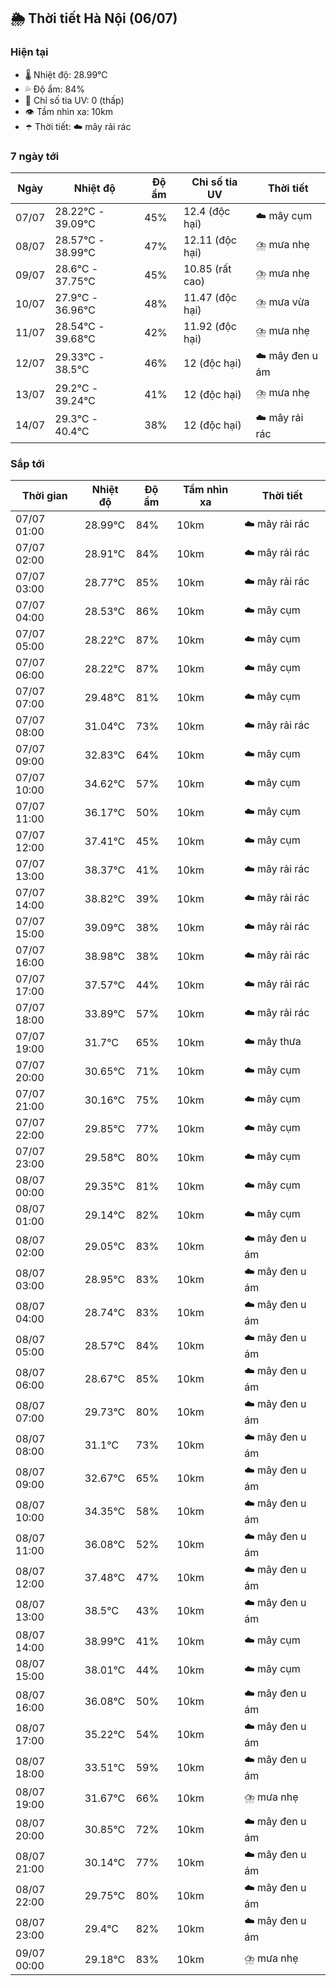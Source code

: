 ## 🌦️ Thời tiết Hà Nội (06/07)

### Hiện tại

- 🌡️ Nhiệt độ: 28.99℃
- 💦 Độ ẩm: 84%
- 🌟 Chỉ số tia UV: 0 (thấp)
- 👁️ Tầm nhìn xa: 10km
- ☂️ Thời tiết: ☁️ mây rải rác

### 7 ngày tới

| Ngày | Nhiệt độ | Độ ẩm | Chỉ số tia UV | Thời tiết |
| --- | --- | --- | --- | --- |
| 07/07 | 28.22℃ - 39.09℃ | 45% | 12.4 (độc hại) | ☁️ mây cụm |
| 08/07 | 28.57℃ - 38.99℃ | 47% | 12.11 (độc hại) | ⛈️ mưa nhẹ |
| 09/07 | 28.6℃ - 37.75℃ | 45% | 10.85 (rất cao) | ⛈️ mưa nhẹ |
| 10/07 | 27.9℃ - 36.96℃ | 48% | 11.47 (độc hại) | ⛈️ mưa vừa |
| 11/07 | 28.54℃ - 39.68℃ | 42% | 11.92 (độc hại) | ⛈️ mưa nhẹ |
| 12/07 | 29.33℃ - 38.5℃ | 46% | 12 (độc hại) | ☁️ mây đen u ám |
| 13/07 | 29.2℃ - 39.24℃ | 41% | 12 (độc hại) | ⛈️ mưa nhẹ |
| 14/07 | 29.3℃ - 40.4℃ | 38% | 12 (độc hại) | ☁️ mây rải rác |

### Sắp tới

| Thời gian | Nhiệt độ | Độ ẩm | Tầm nhìn xa | Thời tiết |
| --- | --- | --- | --- | --- |
| 07/07 01:00 | 28.99℃ | 84% | 10km | ☁️ mây rải rác |
| 07/07 02:00 | 28.91℃ | 84% | 10km | ☁️ mây rải rác |
| 07/07 03:00 | 28.77℃ | 85% | 10km | ☁️ mây rải rác |
| 07/07 04:00 | 28.53℃ | 86% | 10km | ☁️ mây cụm |
| 07/07 05:00 | 28.22℃ | 87% | 10km | ☁️ mây cụm |
| 07/07 06:00 | 28.22℃ | 87% | 10km | ☁️ mây cụm |
| 07/07 07:00 | 29.48℃ | 81% | 10km | ☁️ mây cụm |
| 07/07 08:00 | 31.04℃ | 73% | 10km | ☁️ mây rải rác |
| 07/07 09:00 | 32.83℃ | 64% | 10km | ☁️ mây cụm |
| 07/07 10:00 | 34.62℃ | 57% | 10km | ☁️ mây cụm |
| 07/07 11:00 | 36.17℃ | 50% | 10km | ☁️ mây cụm |
| 07/07 12:00 | 37.41℃ | 45% | 10km | ☁️ mây cụm |
| 07/07 13:00 | 38.37℃ | 41% | 10km | ☁️ mây rải rác |
| 07/07 14:00 | 38.82℃ | 39% | 10km | ☁️ mây rải rác |
| 07/07 15:00 | 39.09℃ | 38% | 10km | ☁️ mây rải rác |
| 07/07 16:00 | 38.98℃ | 38% | 10km | ☁️ mây rải rác |
| 07/07 17:00 | 37.57℃ | 44% | 10km | ☁️ mây rải rác |
| 07/07 18:00 | 33.89℃ | 57% | 10km | ☁️ mây rải rác |
| 07/07 19:00 | 31.7℃ | 65% | 10km | ☁️ mây thưa |
| 07/07 20:00 | 30.65℃ | 71% | 10km | ☁️ mây cụm |
| 07/07 21:00 | 30.16℃ | 75% | 10km | ☁️ mây cụm |
| 07/07 22:00 | 29.85℃ | 77% | 10km | ☁️ mây cụm |
| 07/07 23:00 | 29.58℃ | 80% | 10km | ☁️ mây cụm |
| 08/07 00:00 | 29.35℃ | 81% | 10km | ☁️ mây cụm |
| 08/07 01:00 | 29.14℃ | 82% | 10km | ☁️ mây cụm |
| 08/07 02:00 | 29.05℃ | 83% | 10km | ☁️ mây đen u ám |
| 08/07 03:00 | 28.95℃ | 83% | 10km | ☁️ mây đen u ám |
| 08/07 04:00 | 28.74℃ | 83% | 10km | ☁️ mây đen u ám |
| 08/07 05:00 | 28.57℃ | 84% | 10km | ☁️ mây đen u ám |
| 08/07 06:00 | 28.67℃ | 85% | 10km | ☁️ mây đen u ám |
| 08/07 07:00 | 29.73℃ | 80% | 10km | ☁️ mây đen u ám |
| 08/07 08:00 | 31.1℃ | 73% | 10km | ☁️ mây đen u ám |
| 08/07 09:00 | 32.67℃ | 65% | 10km | ☁️ mây đen u ám |
| 08/07 10:00 | 34.35℃ | 58% | 10km | ☁️ mây đen u ám |
| 08/07 11:00 | 36.08℃ | 52% | 10km | ☁️ mây đen u ám |
| 08/07 12:00 | 37.48℃ | 47% | 10km | ☁️ mây đen u ám |
| 08/07 13:00 | 38.5℃ | 43% | 10km | ☁️ mây đen u ám |
| 08/07 14:00 | 38.99℃ | 41% | 10km | ☁️ mây cụm |
| 08/07 15:00 | 38.01℃ | 44% | 10km | ☁️ mây cụm |
| 08/07 16:00 | 36.08℃ | 50% | 10km | ☁️ mây đen u ám |
| 08/07 17:00 | 35.22℃ | 54% | 10km | ☁️ mây đen u ám |
| 08/07 18:00 | 33.51℃ | 59% | 10km | ☁️ mây đen u ám |
| 08/07 19:00 | 31.67℃ | 66% | 10km | ⛈️ mưa nhẹ |
| 08/07 20:00 | 30.85℃ | 72% | 10km | ☁️ mây đen u ám |
| 08/07 21:00 | 30.14℃ | 77% | 10km | ☁️ mây đen u ám |
| 08/07 22:00 | 29.75℃ | 80% | 10km | ☁️ mây đen u ám |
| 08/07 23:00 | 29.4℃ | 82% | 10km | ☁️ mây đen u ám |
| 09/07 00:00 | 29.18℃ | 83% | 10km | ⛈️ mưa nhẹ |
